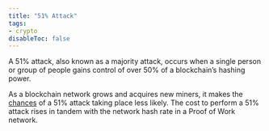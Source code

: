 ```yaml
---
title: "51% Attack"
tags:
- crypto
disableToc: false
---
```


A 51% attack, also known as a majority attack, occurs when a single person or group of people gains control of over 50% of a blockchain’s hashing power. 

As a blockchain network grows and acquires new miners, it makes the [chances](https://www.crypto51.app/) of a 51% attack taking place less likely. The cost to perform a 51% attack rises in tandem with the network hash rate in a Proof of Work network.